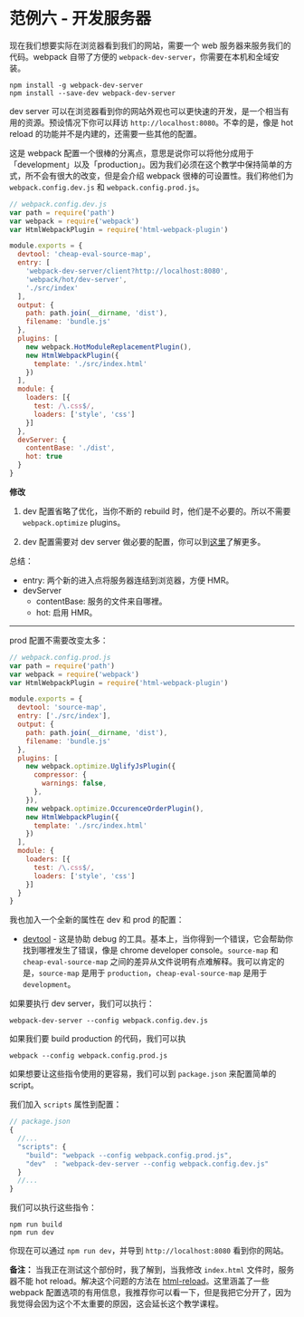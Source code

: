 # 范例六 - 开发服务器

现在我们想要实际在浏览器看到我们的网站，需要一个 web 服务器来服务我们的代码。webpack 自带了方便的 `webpack-dev-server`，你需要在本机和全域安装。

    npm install -g webpack-dev-server
    npm install --save-dev webpack-dev-server

dev server 可以在浏览器看到你的网站外观也可以更快速的开发，是一个相当有用的资源。预设情况下你可以拜访 `http://localhost:8080`。不幸的是，像是 hot reload 的功能并不是内建的，还需要一些其他的配置。

这是 webpack 配置一个很棒的分离点，意思是说你可以将他分成用于「development」以及「production」。因为我们必须在这个教学中保持简单的方式，所不会有很大的改变，但是会介绍 webpack 很棒的可设置性。我们称他们为 `webpack.config.dev.js` 和 `webpack.config.prod.js`。

```javascript
// webpack.config.dev.js
var path = require('path')
var webpack = require('webpack')
var HtmlWebpackPlugin = require('html-webpack-plugin')

module.exports = {
  devtool: 'cheap-eval-source-map',
  entry: [
    'webpack-dev-server/client?http://localhost:8080',
    'webpack/hot/dev-server',
    './src/index'
  ],
  output: {
    path: path.join(__dirname, 'dist'),
    filename: 'bundle.js'
  },
  plugins: [
    new webpack.HotModuleReplacementPlugin(),
    new HtmlWebpackPlugin({
      template: './src/index.html'
    })
  ],
  module: {
    loaders: [{
      test: /\.css$/,
      loaders: ['style', 'css']
    }]
  },
  devServer: {
    contentBase: './dist',
    hot: true
  }
}
```


**修改**

1. dev 配置省略了优化，当你不断的 rebuild 时，他们是不必要的。所以不需要 `webpack.optimize` plugins。

2. dev 配置需要对 dev server 做必要的配置，你可以到[这里](https://webpack.github.io/docs/webpack-dev-server.html)了解更多。

总结：

* entry: 两个新的进入点将服务器连结到浏览器，方便 HMR。
* devServer
  * contentBase: 服务的文件来自哪裡。
  * hot: 启用 HMR。
---

prod 配置不需要改变太多：

```javascript
// webpack.config.prod.js
var path = require('path')
var webpack = require('webpack')
var HtmlWebpackPlugin = require('html-webpack-plugin')

module.exports = {
  devtool: 'source-map',
  entry: ['./src/index'],
  output: {
    path: path.join(__dirname, 'dist'),
    filename: 'bundle.js'
  },
  plugins: [
    new webpack.optimize.UglifyJsPlugin({
      compressor: {
        warnings: false,
      },
    }),
    new webpack.optimize.OccurenceOrderPlugin(),
    new HtmlWebpackPlugin({
      template: './src/index.html'
    })
  ],
  module: {
    loaders: [{
      test: /\.css$/,
      loaders: ['style', 'css']
    }]
  }
}
```

我也加入一个全新的属性在 dev 和 prod 的配置：

* [devtool](https://webpack.github.io/docs/configuration.html#devtool) - 这是协助 debug 的工具。基本上，当你得到一个错误，它会帮助你找到哪裡发生了错误，像是 chrome developer console。`source-map` 和 `cheap-eval-source-map` 之间的差异从文件说明有点难解释。我可以肯定的是，`source-map` 是用于 `production`，`cheap-eval-source-map` 是用于 `development`。

如果要执行 dev server，我们可以执行：

    webpack-dev-server --config webpack.config.dev.js

如果我们要 build production 的代码，我们可以执

    webpack --config webpack.config.prod.js


如果想要让这些指令使用的更容易，我们可以到 `package.json` 来配置简单的 script。

我们加入 `scripts` 属性到配置：

```javascript
// package.json
{
  //...
  "scripts": {
    "build": "webpack --config webpack.config.prod.js",
    "dev"  : "webpack-dev-server --config webpack.config.dev.js"
  }
  //...
}
```

我们可以执行这些指令：

```
npm run build
npm run dev
```

你现在可以通过 `npm run dev`，并导到 `http://localhost:8080` 看到你的网站。

**备注：** 当我正在测试这个部份时，我了解到，当我修改 `index.html` 文件时，服务器不能 hot reload。解决这个问题的方法在 [html-reload](./html-reload)。这里涵盖了一些 webpack 配置选项的有用信息，我推荐你可以看一下，但是我把它分开了，因为我觉得会因为这个不太重要的原因，这会延长这个教学课程。
